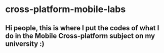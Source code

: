# cross-platform-mobile-labs

## Hi people, this is where I put the codes of what I do in the Mobile Cross-platform subject on my university :)
